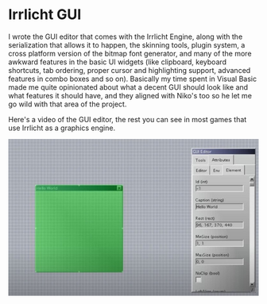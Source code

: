 # Irrlicht GUI

I wrote the GUI editor that comes with the Irrlicht Engine, along with the
serialization that allows it to happen, the skinning tools, plugin system,
a cross platform version of the bitmap font generator, and many of the more
awkward features in the basic UI widgets (like clipboard, keyboard shortcuts,
tab ordering, proper cursor and highlighting support, advanced features in
combo boxes and so on). Basically my time spent in Visual Basic made me quite
opinionated about what a decent GUI should look like and what features it
should have, and they aligned with Niko's too so he let me go wild with that
area of the project.

Here's a video of the GUI editor, the rest you can see in most games that use
Irrlicht as a graphics engine.

[![screenshot](gui.jpg)](https://youtu.be/jLzZuTiPqpk)
